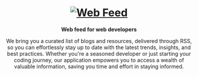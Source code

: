 <div align="center">
  <h1 align="center"><a href="https://web-feed.dev"><img src="https://web-feed.dev/img/og.jpeg?1" alt="Web Feed" /></a></h1>
  <strong align="center">
    Web feed for web developers
  </strong>
  <p>
    We bring you a curated list of blogs and resources, delivered through RSS, so you can effortlessly stay up to date with the latest trends, insights, and best practices. Whether you're a seasoned developer or just starting your coding journey, our application empowers you to access a wealth of valuable information, saving you time and effort in staying informed. 
  </p>
</div>
